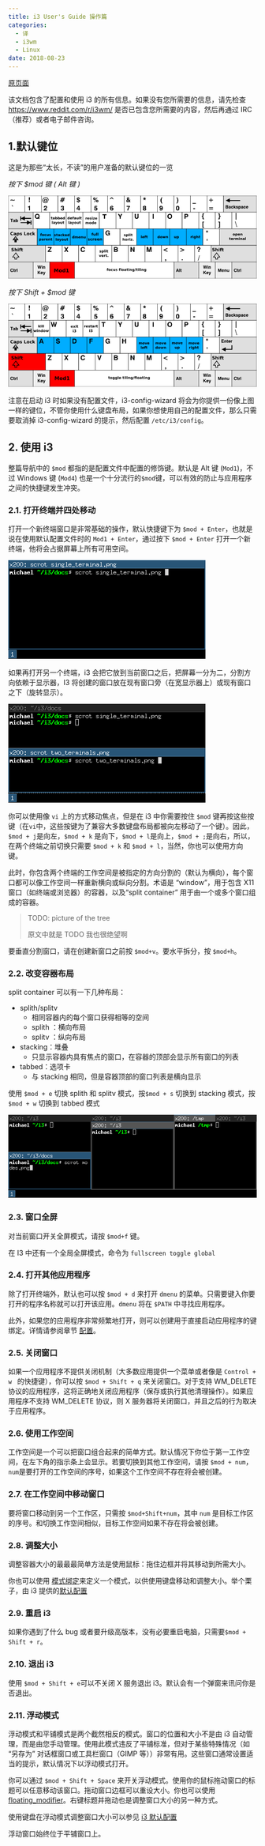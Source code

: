 ```yaml
---
title: i3 User's Guide 操作篇
categories:
  - 译
  - i3wm
  - Linux
date: 2018-08-23
---
```


[原页面](https://i3wm.org/docs/userguide.html)

该文档包含了配置和使用 i3 的所有信息。如果没有您所需要的信息，请先检查[<https://www.reddit.com/r/i3wm/>](https://www.reddit.com/r/i3wm/) 是否已包含您所需要的内容，然后再通过 IRC （推荐）或者电子邮件咨询。

## 1.默认键位

这是为那些“太长，不读”的用户准备的默认键位的一览

_按下 $mod 键 ( Alt 键 )_

![keyboard-layer1](keyboard-layer1.png)

_按下 Shift + $mod 键_

![keyboard-layer2](keyboard-layer2.png)

注意在启动 i3 时如果没有配置文件，i3-config-wizard 将会为你提供一份像上图一样的键位，不管你使用什么键盘布局，如果你想使用自己的配置文件，那么只需要取消掉 i3-config-wizard 的提示，然后配置 `/etc/i3/config`。

## 2. 使用 i3

整篇导航中的 `$mod` 都指的是配置文件中配置的修饰键。默认是 Alt 键 (`Mod1`)，不过 Windows 键 (`Mod4`) 也是一个十分流行的`$mod`键，可以有效的防止与应用程序之间的快捷键发生冲突。

### 2.1. 打开终端并四处移动

打开一个新终端窗口是非常基础的操作，默认快捷键下为 `$mod + Enter`，也就是说在使用默认配置文件时的 `Mod1 + Enter`，通过按下 `$mod + Enter` 打开一个新终端，他将会占据屏幕上所有可用空间。

![POI](single_terminal.png)

如果再打开另一个终端，i3 会把它放到当前窗口之后，把屏幕一分为二，分割方向依赖于显示器，I3 将创建的窗口放在现有窗口旁（在宽显示器上）或现有窗口之下（旋转显示）。

![Nanodesu](two_terminals.png)

你可以使用像 `vi` 上的方式移动焦点，但是在 i3 中你需要按住 `$mod` 键再按这些按键（在`vi`中，这些按键为了兼容大多数键盘布局都被向左移动了一个键）。因此，`$mod + j`是向左，`$mod + k` 是向下，`$mod + l`是向上，`$mod + ;`是向右，所以，在两个终端之前切换只需要 `$mod + k` 和 `$mod + l`，当然，你也可以使用方向键。

此时，你包含两个终端的工作空间是被指定的方向分割的（默认为横向），每个窗口都可以像工作空间一样重新横向或纵向分割。术语是 “window”，用于包含 X11 窗口（如终端或浏览器）的容器，以及“split container” 用于由一个或多个窗口组成的容器。

> TODO: picture of the tree
>
> 原文中就是 TODO 我也很绝望啊

要垂直分割窗口，请在创建新窗口之前按 `$mod+v`。要水平拆分，按 `$mod+h`。

### 2.2. 改变容器布局

split container 可以有一下几种布局：

- splith/splitv
  - 相同容器内的每个窗口获得相等的空间
  - splith ：横向布局
  - splitv ：纵向布局
- stacking：堆叠
  - 只显示容器内具有焦点的窗口，在容器的顶部会显示所有窗口的列表
- tabbed：选项卡
  - 与 stacking 相同，但是容器顶部的窗口列表是横向显示

使用 `$mod + e` 切换 splith 和 splitv 模式，按`$mod + s` 切换到 stacking 模式，按 `$mod + w` 切换到 tabbed 模式

![up white ze smart voice](modes.png)

### 2.3. 窗口全屏

对当前窗口开关全屏模式，请按 `$mod+f` 键。

在 I3 中还有一个全局全屏模式，命令为 `fullscreen toggle global`

### 2.4. 打开其他应用程序

除了打开终端外，默认也可以按 `$mod + d` 来打开 `dmenu` 的菜单。只需要键入你要打开的程序名称就可以打开该应用。`dmenu` 将在 `$PATH` 中寻找应用程序。

此外，如果您的应用程序非常频繁地打开，则可以创建用于直接启动应用程序的键绑定。详情请参阅章节 [配置](https://i3wm.org/docs/userguide.html#configuring)。

### 2.5. 关闭窗口

如果一个应用程序不提供关闭机制（大多数应用提供一个菜单或者像是 `Control + w ` 的快捷键），你可以按 `$mod + Shift + q` 来关闭窗口。对于支持 WM_DELETE 协议的应用程序，这将正确地关闭应用程序（保存或执行其他清理操作）。如果应用程序不支持 WM_DELETE 协议，则 X 服务器将关闭窗口，并且之后的行为取决于应用程序。

### 2.6. 使用工作空间

工作空间是一个可以把窗口组合起来的简单方式。默认情况下你位于第一工作空间，在左下角的指示条上会显示。若要切换到其他工作空间，请按 `$mod + num`，`num`是要打开的工作空间的序号，如果这个工作空间不存在将会被创建。

### 2.7. 在工作空间中移动窗口

要将窗口移动到另一个工作区，只需按 `$mod+Shift+num`，其中 `num` 是目标工作区的序号。和切换工作空间相似，目标工作空间如果不存在将会被创建。

### 2.8. 调整大小

调整容器大小的最最最简单方法是使用鼠标：拖住边框并将其移动到所需大小。

你也可以使用 [模式绑定](https://i3wm.org/docs/userguide.html#binding_modes)来定义一个模式，以供使用键盘移动和调整大小。举个栗子，由 i3 提供的[默认配置](https://github.com/i3/i3/blob/next/etc/config.keycodes)

### 2.9. 重启 i3

如果你遇到了什么 bug 或者要升级高版本，没有必要重启电脑，只需要`$mod + Shift + r`。

### 2.10. 退出 i3

使用 `$mod + Shift + e`可以不关闭 X 服务退出 i3。默认会有一个弹窗来讯问你是否退出。

### 2.11. 浮动模式

浮动模式和平铺模式是两个截然相反的模式。窗口的位置和大小不是由 i3 自动管理，而是由您手动管理。使用此模式违反了平铺标准，但对于某些特殊情况（如 “另存为” 对话框窗口或工具栏窗口（GIMP 等））非常有用。这些窗口通常设置适当的提示，默认情况下以浮动模式打开。

你可以通过 `$mod + Shift + Space` 来开关浮动模式。使用你的鼠标拖动窗口的标题可以任意移动该窗口。拖动窗口边框可以重设大小。你也可以使用 [floating_modifier](https://i3wm.org/docs/userguide.html#floating_modifier)。右键标题并拖动也是调整窗口大小的另一种方式。

使用键盘在浮动模式调整窗口大小可以参见 [i3 默认配置](https://github.com/i3/i3/blob/next/etc/config.keycodes)

浮动窗口始终位于平铺窗口上。
